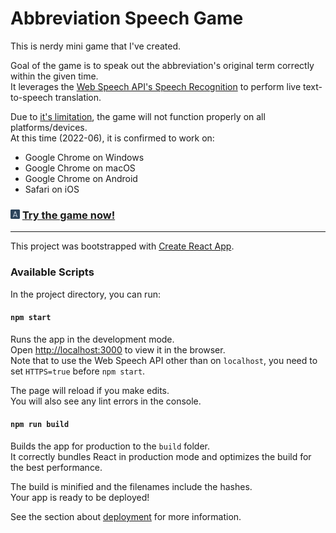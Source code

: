 # Abbreviation Speech Game

This is nerdy mini game that I've created.

Goal of the game is to speak out the abbreviation's original term correctly within the given time.\
It leverages the [Web Speech API's Speech Recognition](https://developer.mozilla.org/en-US/docs/Web/API/Web_Speech_API) to perform live text-to-speech translation.

Due to [it's limitation](https://developer.mozilla.org/en-US/docs/Web/API/SpeechRecognition#browser_compatibility), the game will not function properly on all platforms/devices.\
At this time (2022-06), it is confirmed to work on:

- Google Chrome on Windows
- Google Chrome on macOS
- Google Chrome on Android
- Safari on iOS

### <img src="public/logo192.png" data-canonical-src="public/logo192.png" width="15" height="15" /> [Try the game now!](https://abbreviation-speech-game.vercel.app/)

---

This project was bootstrapped with [Create React App](https://github.com/facebook/create-react-app).

### Available Scripts

In the project directory, you can run:

#### `npm start`

Runs the app in the development mode.\
Open [http://localhost:3000](http://localhost:3000) to view it in the browser.\
Note that to use the Web Speech API other than on `localhost`, you need to set `HTTPS=true` before `npm start`.

The page will reload if you make edits.\
You will also see any lint errors in the console.

#### `npm run build`

Builds the app for production to the `build` folder.\
It correctly bundles React in production mode and optimizes the build for the best performance.

The build is minified and the filenames include the hashes.\
Your app is ready to be deployed!

See the section about [deployment](https://facebook.github.io/create-react-app/docs/deployment) for more information.
